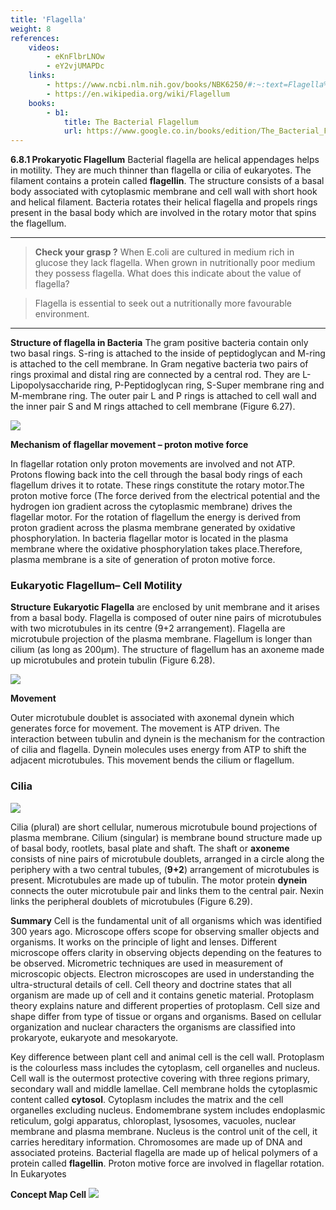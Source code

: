```yaml
---
title: 'Flagella'
weight: 8
references:
    videos:
        - eKnFlbrLNOw
        - eY2vjUMAPDc
    links:
        - https://www.ncbi.nlm.nih.gov/books/NBK6250/#:~:text=Flagella%20are%20the%20organelles%20for,1).
        - https://en.wikipedia.org/wiki/Flagellum
    books:
        - b1:
            title: The Bacterial Flagellum
            url: https://www.google.co.in/books/edition/The_Bacterial_Flagellum/_fFtuQEACAAJ?hl=en
---
```



**6.8.1 Prokaryotic Flagellum** 
Bacterial flagella are helical appendages helps in motility. They are much thinner than flagella or cilia of eukaryotes. The filament contains a protein called **flagellin**. The structure consists of a basal body associated with cytoplasmic membrane and cell wall with short hook and helical filament. Bacteria rotates their helical flagella and propels rings present in the basal body which are involved in the rotary motor that spins the flagellum.

---
>**Check your grasp ?** When E.coli are cultured in medium rich in glucose they lack flagella. When grown in nutritionally poor medium they possess flagella. What does this indicate about the value of flagella?

>Flagella is essential to seek out a nutritionally more favourable environment.

---
**Structure of flagella in Bacteria** 
The gram positive bacteria contain only two basal rings. S-ring is attached to the inside of peptidoglycan and M-ring is attached to the cell membrane. In Gram negative bacteria two pairs of rings proximal and distal ring are connected by a central rod. They are L-Lipopolysaccharide ring, P-Peptidoglycan ring, S-Super membrane ring and M-membrane ring. The outer pair L and P rings is attached to cell wall and the inner pair S and M rings attached to cell membrane (Figure 6.27).

![](6.28.png "")

**Mechanism of flagellar movement – proton motive force** 

In flagellar rotation only proton movements are involved and not ATP. Protons flowing back into the cell through the basal body rings of each flagellum drives it to rotate. These rings constitute the rotary motor.The proton motive force (The force derived from the electrical potential and the hydrogen ion gradient across the cytoplasmic membrane) drives the flagellar motor. For the rotation of flagellum the energy is derived from proton gradient across the plasma membrane generated by oxidative phosphorylation. In bacteria flagellar motor is located in the plasma membrane where the oxidative phosphorylation takes place.Therefore, plasma membrane is a site of generation of proton motive force.

### Eukaryotic Flagellum– Cell Motility 
**Structure** 
**Eukaryotic Flagella** are enclosed by unit membrane and it arises from a basal body. Flagella is composed of outer nine pairs of microtubules with two microtubules in its centre (9+2 arrangement). Flagella are microtubule projection of the plasma membrane. Flagellum is longer than cilium (as long as 200µm). The structure of flagellum has an axoneme made up microtubules and protein tubulin (Figure 6.28).

![](6.29.png "")

**Movement** 

Outer microtubule doublet is associated with axonemal dynein which generates force for movement. The movement is ATP driven. The interaction between tubulin and dynein is the mechanism for the contraction of cilia and flagella. Dynein molecules uses energy from ATP to shift the adjacent microtubules. This movement bends the cilium or flagellum. 

### Cilia

![](6.30.png "")

Cilia (plural) are short cellular, numerous microtubule bound projections of plasma membrane. Cilium (singular) is membrane bound structure made up of basal body, rootlets, basal plate and shaft. The shaft or **axoneme** consists of nine pairs of microtubule doublets, arranged in a circle along the periphery with a two central tubules, (**9+2**) arrangement of microtubules is present. Microtubules are made up of tubulin. The motor protein **dynein** connects the outer microtubule pair and links them to the central pair. Nexin links the peripheral doublets of microtubules (Figure 6.29).

**Summary**
 Cell is the fundamental unit of all organisms which was identified 300 years ago. Microscope offers scope for observing smaller objects and organisms. It works on the principle of light and lenses. Different microscope offers clarity in observing objects depending on the features to be observed. Micrometric techniques are used in measurement of microscopic objects. Electron microscopes are used in understanding the ultra-structural details of cell. Cell theory and doctrine states that all organism are made up of cell and it contains genetic material. Protoplasm theory explains nature and different properties of protoplasm. Cell size and shape differ from type of tissue or organs and organisms. Based on cellular organization and nuclear characters the organisms are classified into prokaryote, eukaryote and mesokaryote.

Key difference between plant cell and animal cell is the cell wall. Protoplasm is the colourless mass includes the cytoplasm, cell organelles and nucleus. Cell wall is the outermost protective covering with three regions primary, secondary wall and middle lamellae. Cell membrane holds the cytoplasmic content called **cytosol**. Cytoplasm includes the matrix and the cell organelles excluding nucleus. Endomembrane system includes endoplasmic reticulum, golgi apparatus, chloroplast, lysosomes, vacuoles, nuclear membrane and plasma membrane. Nucleus is the control unit of the cell, it carries hereditary information. Chromosomes are made up of DNA and associated proteins. Bacterial flagella are made up of helical polymers of a protein called **flagellin**. Proton motive force are involved in flagellar rotation. In Eukaryotes

**Concept Map Cell**
![](6.31.png)